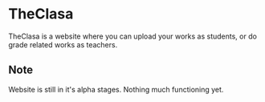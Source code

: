 # TheClasa
TheClasa is a website where you can upload your works as students, or do grade related works as teachers.

## Note
Website is still in it's alpha stages. Nothing much functioning yet.